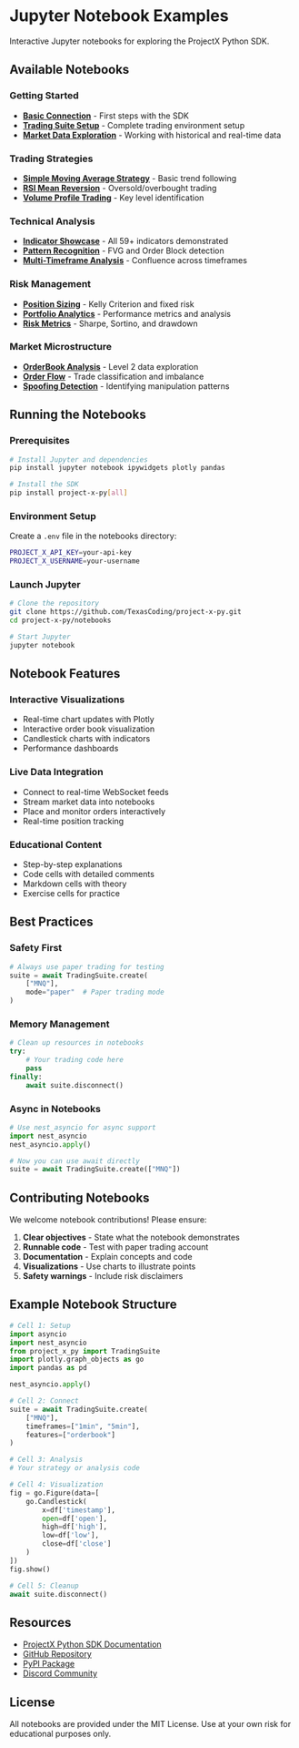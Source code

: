 # Jupyter Notebook Examples

Interactive Jupyter notebooks for exploring the ProjectX Python SDK.

## Available Notebooks

### Getting Started
- **[Basic Connection](https://github.com/TexasCoding/project-x-py/blob/main/notebooks/01_basic_connection.ipynb)** - First steps with the SDK
- **[Trading Suite Setup](https://github.com/TexasCoding/project-x-py/blob/main/notebooks/02_trading_suite.ipynb)** - Complete trading environment setup
- **[Market Data Exploration](https://github.com/TexasCoding/project-x-py/blob/main/notebooks/03_market_data.ipynb)** - Working with historical and real-time data

### Trading Strategies
- **[Simple Moving Average Strategy](https://github.com/TexasCoding/project-x-py/blob/main/notebooks/10_sma_strategy.ipynb)** - Basic trend following
- **[RSI Mean Reversion](https://github.com/TexasCoding/project-x-py/blob/main/notebooks/11_rsi_reversion.ipynb)** - Oversold/overbought trading
- **[Volume Profile Trading](https://github.com/TexasCoding/project-x-py/blob/main/notebooks/12_volume_profile.ipynb)** - Key level identification

### Technical Analysis
- **[Indicator Showcase](https://github.com/TexasCoding/project-x-py/blob/main/notebooks/20_indicators.ipynb)** - All 59+ indicators demonstrated
- **[Pattern Recognition](https://github.com/TexasCoding/project-x-py/blob/main/notebooks/21_patterns.ipynb)** - FVG and Order Block detection
- **[Multi-Timeframe Analysis](https://github.com/TexasCoding/project-x-py/blob/main/notebooks/22_mtf_analysis.ipynb)** - Confluence across timeframes

### Risk Management
- **[Position Sizing](https://github.com/TexasCoding/project-x-py/blob/main/notebooks/30_position_sizing.ipynb)** - Kelly Criterion and fixed risk
- **[Portfolio Analytics](https://github.com/TexasCoding/project-x-py/blob/main/notebooks/31_portfolio.ipynb)** - Performance metrics and analysis
- **[Risk Metrics](https://github.com/TexasCoding/project-x-py/blob/main/notebooks/32_risk_metrics.ipynb)** - Sharpe, Sortino, and drawdown

### Market Microstructure
- **[OrderBook Analysis](https://github.com/TexasCoding/project-x-py/blob/main/notebooks/40_orderbook.ipynb)** - Level 2 data exploration
- **[Order Flow](https://github.com/TexasCoding/project-x-py/blob/main/notebooks/41_order_flow.ipynb)** - Trade classification and imbalance
- **[Spoofing Detection](https://github.com/TexasCoding/project-x-py/blob/main/notebooks/42_spoofing.ipynb)** - Identifying manipulation patterns

## Running the Notebooks

### Prerequisites

```bash
# Install Jupyter and dependencies
pip install jupyter notebook ipywidgets plotly pandas

# Install the SDK
pip install project-x-py[all]
```

### Environment Setup

Create a `.env` file in the notebooks directory:

```bash
PROJECT_X_API_KEY=your-api-key
PROJECT_X_USERNAME=your-username
```

### Launch Jupyter

```bash
# Clone the repository
git clone https://github.com/TexasCoding/project-x-py.git
cd project-x-py/notebooks

# Start Jupyter
jupyter notebook
```

## Notebook Features

### Interactive Visualizations
- Real-time chart updates with Plotly
- Interactive order book visualization
- Candlestick charts with indicators
- Performance dashboards

### Live Data Integration
- Connect to real-time WebSocket feeds
- Stream market data into notebooks
- Place and monitor orders interactively
- Real-time position tracking

### Educational Content
- Step-by-step explanations
- Code cells with detailed comments
- Markdown cells with theory
- Exercise cells for practice

## Best Practices

### Safety First
```python
# Always use paper trading for testing
suite = await TradingSuite.create(
    ["MNQ"],
    mode="paper"  # Paper trading mode
)
```

### Memory Management
```python
# Clean up resources in notebooks
try:
    # Your trading code here
    pass
finally:
    await suite.disconnect()
```

### Async in Notebooks
```python
# Use nest_asyncio for async support
import nest_asyncio
nest_asyncio.apply()

# Now you can use await directly
suite = await TradingSuite.create(["MNQ"])
```

## Contributing Notebooks

We welcome notebook contributions! Please ensure:

1. **Clear objectives** - State what the notebook demonstrates
2. **Runnable code** - Test with paper trading account
3. **Documentation** - Explain concepts and code
4. **Visualizations** - Use charts to illustrate points
5. **Safety warnings** - Include risk disclaimers

## Example Notebook Structure

```python
# Cell 1: Setup
import asyncio
import nest_asyncio
from project_x_py import TradingSuite
import plotly.graph_objects as go
import pandas as pd

nest_asyncio.apply()

# Cell 2: Connect
suite = await TradingSuite.create(
    ["MNQ"],
    timeframes=["1min", "5min"],
    features=["orderbook"]
)

# Cell 3: Analysis
# Your strategy or analysis code

# Cell 4: Visualization
fig = go.Figure(data=[
    go.Candlestick(
        x=df['timestamp'],
        open=df['open'],
        high=df['high'],
        low=df['low'],
        close=df['close']
    )
])
fig.show()

# Cell 5: Cleanup
await suite.disconnect()
```

## Resources

- [ProjectX Python SDK Documentation](https://texascoding.github.io/project-x-py/)
- [GitHub Repository](https://github.com/TexasCoding/project-x-py)
- [PyPI Package](https://pypi.org/project/project-x-py/)
- [Discord Community](https://discord.gg/projectx)

## License

All notebooks are provided under the MIT License. Use at your own risk for educational purposes only.
